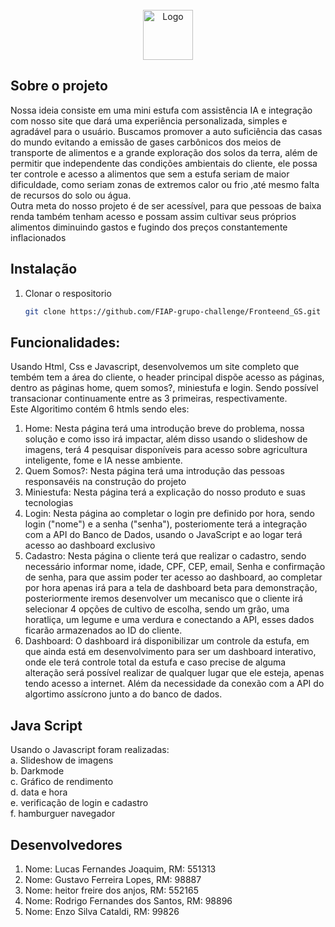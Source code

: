 

<br />
<div align="center">
  <a href="#">
    <img src="https://raw.githubusercontent.com/FIAP-grupo-challenge/Python_algoritimo_assincrono_GS/master/images/logo.png" alt="Logo" width="auto" height="80">
  </a>
</div>

## Sobre o projeto

<div>
<p>
  Nossa ideia consiste em uma mini estufa com assistência IA e integração com nosso site que dará uma experiência personalizada, simples e agradável para o usuário. Buscamos promover a auto suficiência das casas do mundo evitando a emissão de gases carbônicos dos meios de transporte de alimentos e a grande exploração dos solos da terra, além de permitir que independente das condições ambientais do cliente, ele possa ter controle e acesso a alimentos que sem a estufa seriam de maior dificuldade, como seriam zonas de  extremos calor ou frio ,até mesmo falta de recursos do solo ou água. <br>
Outra meta do nosso projeto é de ser acessível, para que pessoas de baixa renda também
tenham acesso e possam assim cultivar seus próprios alimentos diminuindo gastos e fugindo
dos preços constantemente inflacionados
</p>
</div>
<div align="center">

</div>

## Instalação

1. Clonar o respositorio
    ```sh
    git clone https://github.com/FIAP-grupo-challenge/Fronteend_GS.git
    ```



## Funcionalidades:
Usando Html, Css e Javascript, desenvolvemos um site completo que tembém tem a área do cliente, o header principal dispõe acesso as páginas, dentro as páginas home, quem somos?, miniestufa e login. Sendo possível transacionar continuamente entre as 3 primeiras, respectivamente.  
Este Algoritimo contém 6 htmls sendo eles:
1. Home: Nesta página terá uma introdução breve do problema, nossa solução e como isso irá impactar, além disso usando o slideshow de imagens, terá 4 pesquisar disponíveis para acesso sobre agricultura inteligente, fome e IA nesse ambiente. 
2. Quem Somos?: Nesta página terá uma introdução das pessoas responsavéis na construção do projeto
3. Miniestufa: Nesta página terá a explicação do nosso produto e suas tecnologias
4. Login: Nesta página ao completar o login pre definido por hora, sendo login ("nome") e a senha ("senha"), posteriomente terá a integração com a API do Banco de Dados, usando o JavaScript e ao logar terá acesso ao dashboard exclusivo
5. Cadastro: Nesta página o cliente terá que realizar o cadastro, sendo necessário informar nome, idade, CPF, CEP, email, Senha e confirmação de senha, para que assim poder ter acesso ao dashboard, ao completar por hora apenas irá para a tela de dashboard beta para demonstração, posteriormente iremos desenvolver um mecanisco que o cliente irá selecionar 4 opções de cultivo de escolha, sendo um grão, uma horatliça, um legume e uma verdura e conectando a API, esses dados ficarão armazenados ao ID do cliente.
6. Dashboard: O dashboard irá disponibilizar um controle da estufa, em que ainda está em desenvolvimento para ser um dashboard interativo, onde ele terá controle total da estufa e caso precise de alguma alteração será possível realizar de qualquer lugar que ele esteja, apenas tendo acesso a internet. Além da necessidade da conexão com a API do algortimo assícrono junto a do banco de dados.




## Java Script
Usando o Javascript foram realizadas: <br>
a. Slideshow de imagens <br>
b. Darkmode <br>
c. Gráfico de rendimento <br>
d. data e hora<br>
e. verificação de login e cadastro<br>
f. hamburguer navegador

  


## Desenvolvedores
1. Nome: Lucas Fernandes Joaquim, RM: 551313
2. Nome: Gustavo Ferreira Lopes, RM: 98887
3. Nome: heitor freire dos anjos, RM: 552165
4. Nome: Rodrigo Fernandes dos Santos, RM: 98896
5. Nome: Enzo Silva Cataldi, RM: 99826
